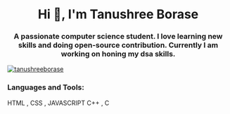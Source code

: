 <h1 align="center">Hi 👋, I'm Tanushree Borase</h1>
<h3 align="center">A passionate computer science student. I love learning new skills and doing open-source contribution. Currently I am working on honing my dsa skills. </h3>

<p align="left"> <a href="https://github.com/ryo-ma/github-profile-trophy">
<img src="https://github-profile-trophy.vercel.app/?username=tanushreeborase" alt="tanushreeborase" /></a> </p>

<h3 align="left">Languages and Tools:</h3>
 HTML , CSS , JAVASCRIPT
 C++ , C
